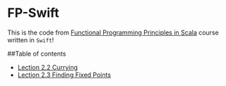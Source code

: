 # FP-Swift
This is the code from [Functional Programming Principles in Scala](https://www.coursera.org/course/progfun) course  written in `Swift`!

##Table of contents
* [Lection 2.2 Currying](https://github.com/complexityclass/FP-Swift/blob/master/Lecture2_2.playground/Contents.swift)
* [Lection 2.3 Finding Fixed Points](https://github.com/complexityclass/FP-Swift/blob/master/Lecture2_3.playground/Contents.swift)


